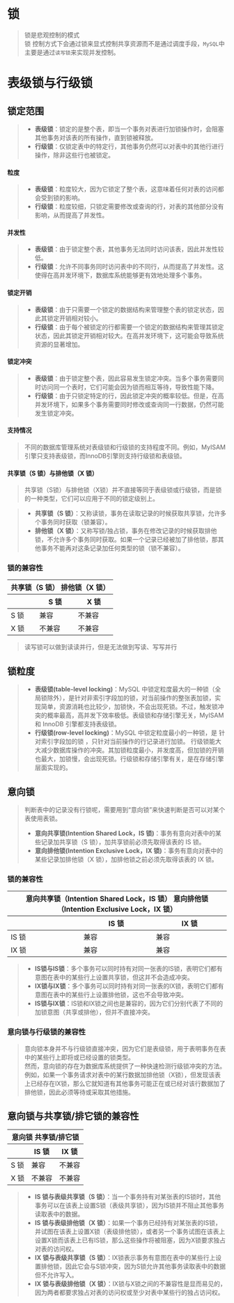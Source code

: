# 锁

> 锁是悲观控制的模式  
> 锁 控制方式下会通过锁来显式控制共享资源而不是通过调度手段，`MySQL`中主要是通过`读写锁`来实现并发控制。

# 表级锁与行级锁

## 锁定范围

> - **表级锁**：锁定的是整个表，即当一个事务对表进行加锁操作时，会阻塞其他事务对该表的所有操作，直到锁被释放。
> - **行级锁**：仅锁定表中的特定行，其他事务仍然可以对表中的其他行进行操作，除非这些行也被锁定。

#### 粒度

> - **表级锁**：粒度较大，因为它锁定了整个表，这意味着任何对表的访问都会受到锁的影响。
> - **行级锁**：粒度较细，只锁定需要修改或查询的行，对表的其他部分没有影响，从而提高了并发性。

#### 并发性

> - **表级锁**：由于锁定整个表，其他事务无法同时访问该表，因此并发性较低。
> - **行级锁**：允许不同事务同时访问表中的不同行，从而提高了并发性。这使得在高并发环境下，数据库系统能够更有效地处理多个事务。

#### 锁定开销

> - **表级锁**：由于只需要一个锁定的数据结构来管理整个表的锁定状态，因此其锁定开销相对较小。
> - **行级锁**：由于每个被锁定的行都需要一个锁定的数据结构来管理其锁定状态，因此其锁定开销相对较大。在高并发环境下，这可能会导致系统资源的显著增加。

#### 锁定冲突

> - **表级锁**：由于锁定整个表，因此容易发生锁定冲突。当多个事务需要同时访问同一个表时，它们可能会因为锁而相互等待，导致性能下降。
> - **行级锁**：由于只锁定特定的行，因此锁定冲突的概率较低。但是，在高并发环境下，如果多个事务需要同时修改或查询同一行数据，仍然可能发生锁定冲突。

#### 支持情况

> 不同的数据库管理系统对表级锁和行级锁的支持程度不同。例如，MyISAM引擎只支持表级锁，而InnoDB引擎则支持行级锁和表级锁。

#### 共享锁（S 锁）与排他锁（X 锁）

> 共享锁（S锁）与排他锁（X锁）并不直接等同于表级锁或行级锁，而是锁的一种类型，它们可以应用于不同的锁定级别上。

> - **共享锁（S 锁）**：又称读锁，事务在读取记录的时候获取共享锁，允许多个事务同时获取（锁兼容）。
> - **排他锁（X 锁）**：又称写锁/独占锁，事务在修改记录的时候获取排他锁，不允许多个事务同时获取。如果一个记录已经被加了排他锁，那其他事务不能再对这条记录加任何类型的锁（锁不兼容）。

### 锁的兼容性

<table>
<thead>
<tr><th colspan="3">共享锁（S 锁） 排他锁（X 锁）</th></tr>
<tr><th></th><th>S 锁</th><th>X 锁</th></tr>
</thead>
<tbody>
<tr><td>S 锁</td><td>兼容</td><td>不兼容</td></tr>
<tr><td>X 锁</td><td>不兼容</td><td>不兼容</td></tr>
</tbody>
</table>

> 读写锁可以做到读读并行，但是无法做到写读、写写并行

## 锁粒度
> - **表级锁(table-level locking)**：MySQL 中锁定粒度最大的一种锁（全局锁除外），是针对非索引字段加的锁，对当前操作的整张表加锁，实现简单，资源消耗也比较少，加锁快，不会出现死锁。不过，触发锁冲突的概率最高，高并发下效率极低。表级锁和存储引擎无关，MyISAM 和 InnoDB 引擎都支持表级锁。
> - **行级锁(row-level locking)**：MySQL 中锁定粒度最小的一种锁，是 针对索引字段加的锁 ，只针对当前操作的行记录进行加锁。 行级锁能大大减少数据库操作的冲突。其加锁粒度最小，并发度高，但加锁的开销也最大，加锁慢，会出现死锁。行级锁和存储引擎有关，是在存储引擎层面实现的。

## 意向锁
> 判断表中的记录没有行锁呢，需要用到“意向锁”来快速判断是否可以对某个表使用表锁。
> - **意向共享锁(Intention Shared Lock，IS 锁)**：事务有意向对表中的某些记录加共享锁（S 锁），加共享锁前必须先取得该表的 IS 锁。
> - **意向排他锁(Intention Exclusive Lock，IX 锁)**：事务有意向对表中的某些记录加排他锁（X 锁），加排他锁之前必须先取得该表的 IX 锁。

### 锁的兼容性

<table>
<thead>
<tr><th colspan="3">意向共享锁（Intention Shared Lock，IS 锁） 意向排他锁（Intention Exclusive Lock，IX 锁）</th></tr>
<tr><th></th><th>IS 锁</th><th>IX 锁</th></tr>
</thead>
<tbody>
<tr><td>IS 锁</td><td>兼容</td><td>兼容</td></tr>
<tr><td>IX 锁</td><td>兼容</td><td>兼容</td></tr>
</tbody>
</table>

> - **IS锁与IS锁**：多个事务可以同时持有对同一张表的IS锁，表明它们都有意图在表中的某些行上设置共享锁，但这并不会造成冲突。
> - **IX锁与IX锁**：多个事务可以同时持有对同一张表的IX锁，表明它们都有意图在表中的某些行上设置排他锁，这也不会导致冲突。
> - **IS锁与IX锁**：IS锁和IX锁之间也是兼容的，因为它们分别代表了不同的加锁意图（共享或排他），但并不直接冲突。

### 意向锁与行级锁的兼容性

> 意向锁本身并不与行级锁直接冲突，因为它们是表级锁，用于表明事务在表中的某些行上即将或已经设置的锁类型。  
> 然而，意向锁的存在为数据库系统提供了一种快速检测行级锁冲突的方法。  
> 例如，如果一个事务请求对表中的某行数据加排他锁（X锁），但发现该表上已经存在IX锁，那么它就知道有其他事务可能正在或已经对该行数据加了排他锁，因此必须等待或采取其他措施。

## 意向锁与共享锁/排它锁的兼容性

<table>
<thead>
<tr><th colspan="3">意向锁 共享锁/排它锁</th></tr>
<tr><th></th><th>IS 锁</th><th>IX 锁</th></tr>
</thead>
<tbody>
<tr><td>S 锁</td><td>兼容</td><td>不兼容</td></tr>
<tr><td>X 锁</td><td>不兼容</td><td>不兼容</td></tr>
</tbody>
</table>

> - **IS 锁与表级共享锁（S 锁）**：当一个事务持有对某张表的IS锁时，其他事务可以在该表上设置S锁（表级共享锁），因为IS锁并不阻止其他事务读取表中的数据。
> - **IS 锁与表级排他锁（X 锁）**：如果一个事务已经持有对某张表的IS锁，并试图在该表上设置X锁（表级排他锁），或者另一个事务试图在该表上设置X锁而该表上已有IS锁，那么这些操作将被阻塞，因为X锁要求独占对表的访问权。
> - **IX 锁与表级共享锁（S 锁）**：IX锁表示事务有意图在表中的某些行上设置排他锁，因此它会与S锁冲突，因为S锁允许其他事务读取表中的数据但不允许写入。
> - **IX 锁与表级排他锁（X 锁）**：IX锁与X锁之间的不兼容性是显而易见的，因为两者都要求独占对表的访问权或至少对表中某些行的独占访问权。
